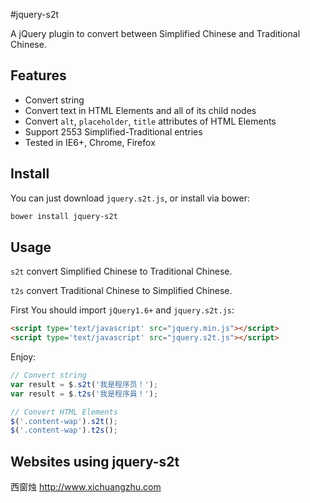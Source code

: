#jquery-s2t

A jQuery plugin to convert between Simplified Chinese and Traditional Chinese.

## Features
- Convert string
- Convert text in HTML Elements and all of its child nodes
- Convert `alt`, `placeholder`, `title` attributes of HTML Elements
- Support 2553 Simplified-Traditional entries
- Tested in IE6+, Chrome, Firefox

## Install

You can just download `jquery.s2t.js`, or install via bower:

```sh
bower install jquery-s2t
```

## Usage

`s2t` convert Simplified Chinese to Traditional Chinese.

`t2s` convert Traditional Chinese to Simplified Chinese.

First You should import `jQuery1.6+` and `jquery.s2t.js`:

``` html
<script type='text/javascript' src="jquery.min.js"></script>
<script type='text/javascript' src="jquery.s2t.js"></script>
```

Enjoy:

``` javascript
// Convert string
var result = $.s2t('我是程序员！');
var result = $.t2s('我是程序員！');

// Convert HTML Elements
$('.content-wap').s2t();
$('.content-wap').t2s();
```

## Websites using jquery-s2t

西窗烛 http://www.xichuangzhu.com
